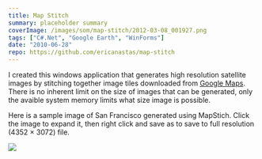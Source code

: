 ```yaml
---
title: Map Stitch
summary: placeholder summary
coverImage: /images/som/map-stitch/2012-03-08_001927.png
tags: ["C#.Net", "Google Earth", "WinForms"]
date: "2010-06-28"
repo: https://github.com/ericanastas/map-stitch
---
```


I created this windows application that generates high resolution satellite images by stitching together image tiles downloaded from [Google Maps](http://maps.google.com). There is no inherent limit on the size of images that can be generated, only the avaible system memory limits what size image is possible.

Here is a sample image of San Francisco generated using MapStich. Click the image to expand it, then right click and save as to save to full resolution (4352 × 3072) file.

[![](/images/som/map-stitch/sf1.jpg)](/images/som/map-stitch/sf1.jpg)
